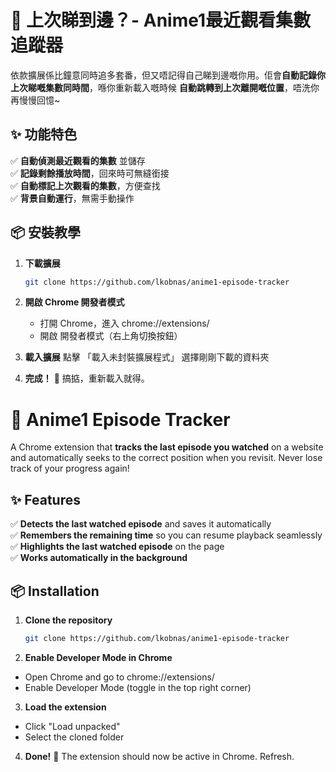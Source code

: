 # 🎥 上次睇到邊？- Anime1最近觀看集數追蹤器  

依款擴展係比鐘意同時追多套番，但又唔記得自己睇到邊嘅你用。佢會**自動記錄你上次睇嘅集數同時間**，喺你重新載入嘅時候 **自動跳轉到上次離開嘅位置**，唔洗你再慢慢回憶~

## ✨ 功能特色  
✅ **自動偵測最近觀看的集數** 並儲存  
✅ **記錄剩餘播放時間**，回來時可無縫銜接  
✅ **自動標記上次觀看的集數**，方便查找  
✅ **背景自動運行**，無需手動操作  

## 📦 安裝教學

1. **下載擴展**  
   ```bash
   git clone https://github.com/lkobnas/anime1-episode-tracker
   ```

2. **開啟 Chrome 開發者模式**
    - 打開 Chrome，進入 chrome://extensions/
    - 開啟 開發者模式（右上角切換按鈕）

3. **載入擴展**
        點擊 「載入未封裝擴展程式」
        選擇剛剛下載的資料夾

4. **完成！** 🎉 搞掂，重新載入就得。








# 🎥 Anime1 Episode Tracker  

A Chrome extension that **tracks the last episode you watched** on a website and automatically seeks to the correct position when you revisit. Never lose track of your progress again!  

## ✨ Features  
✅ **Detects the last watched episode** and saves it automatically  
✅ **Remembers the remaining time** so you can resume playback seamlessly  
✅ **Highlights the last watched episode** on the page  
✅ **Works automatically in the background**  

## 📦 Installation  

1. **Clone the repository**  
   ```bash
   git clone https://github.com/lkobnas/anime1-episode-tracker
   ```
2. **Enable Developer Mode in Chrome**
- Open Chrome and go to chrome://extensions/
- Enable Developer Mode (toggle in the top right corner)

3. **Load the extension**
- Click "Load unpacked"
- Select the cloned folder

4. **Done!** 🎉 The extension should now be active in Chrome. Refresh.
